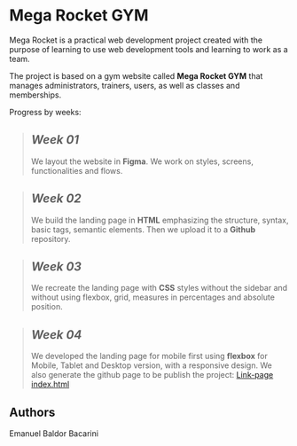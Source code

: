 
# **Mega Rocket GYM**

Mega Rocket is a practical web development project created with the purpose of learning to use web development tools and learning to work as a team.

The project is based on a gym website called **Mega Rocket GYM** that manages administrators, trainers, users, as well as classes and memberships.

Progress by weeks:

>## *Week 01*
>We layout the website in **Figma**. We work on styles, screens, functionalities and flows.

>## *Week 02*
>We build the landing page in **HTML** emphasizing the structure, syntax, basic tags, semantic elements. Then we upload it to a **Github** repository.

>## *Week 03*
>We recreate the landing page with **CSS** styles
>without the sidebar and without using flexbox, grid, measures in percentages and absolute position.

>## *Week 04*
>We developed the landing page for mobile first using **flexbox** for Mobile, Tablet and Desktop version, with a responsive design.
We also generate the github page to be publish the project: [Link-page index.html](https://emabaldor.github.io/BaSP-M2023/Week-04/index.html "Index")

## Authors
Emanuel Baldor Bacarini